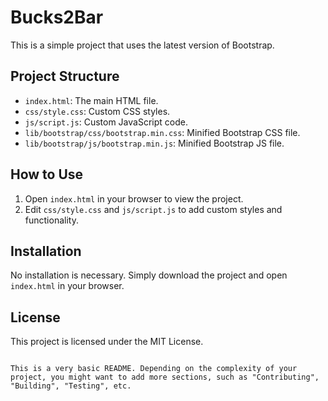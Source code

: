 # Bucks2Bar

This is a simple project that uses the latest version of Bootstrap.

## Project Structure

- `index.html`: The main HTML file.
- `css/style.css`: Custom CSS styles.
- `js/script.js`: Custom JavaScript code.
- `lib/bootstrap/css/bootstrap.min.css`: Minified Bootstrap CSS file.
- `lib/bootstrap/js/bootstrap.min.js`: Minified Bootstrap JS file.

## How to Use

1. Open `index.html` in your browser to view the project.
2. Edit `css/style.css` and `js/script.js` to add custom styles and functionality.

## Installation

No installation is necessary. Simply download the project and open `index.html` in your browser.

## License

This project is licensed under the MIT License.
```

This is a very basic README. Depending on the complexity of your project, you might want to add more sections, such as "Contributing", "Building", "Testing", etc.